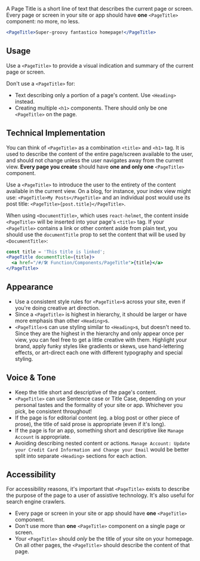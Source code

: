 A Page Title is a short line of text that describes the current page or screen. Every page or screen in your site or app should have **one** `<PageTitle>` component: no more, no less.

```jsx
<PageTitle>Super-groovy fantastico homepage!</PageTitle>
```

## Usage

Use a `<PageTitle>` to provide a visual indication and summary of the current page or screen.

Don't use a `<PageTitle>` for:
- Text describing only a portion of a page's content. Use `<Heading>` instead.
- Creating multiple `<h1>` components. There should only be one `<PageTitle>` on the page.

## Technical Implementation

You can think of `<PageTitle>` as a combination `<title>` and `<h1>` tag. It is used to describe the content of the entire page/screen available to the user, and should not change unless the user navigates away from the current view. **Every page you create** should have **one and only one** `<PageTitle>` component.

Use a `<PageTitle>` to introduce the user to the entirety of the content available in the current view. On a blog, for instance, your index view might use: `<PageTitle>My Posts</PageTitle>` and an individual post would use its post title: `<PageTitle>{post.title}</PageTitle>`.

 When using `<DocumentTitle>`, which uses `react-helmet`, the content inside `<PageTitle>` will be inserted into your page's `<title>` tag. If your `<PageTitle>` contains a link or other content aside from plain text, you should use the `documentTitle` prop to set the content that will be used by `<DocumentTitle>`:

 ```jsx inside Markdown
 const title = 'This title is linked';
 <PageTitle documentTitle={title}>
   <a href="/#/🛠 Function/Components/PageTitle">{title}</a>
 </PageTitle>
 ```

## Appearance

- Use a consistent style rules for `<PageTitle>`s across your site, even if you're doing creative art direction.
- Since a `<PageTitle>` is highest in hierarchy, it should be larger or have more emphasis than other `<Heading>`s.
- `<PageTitle>`s can use styling similar to `<Heading>`s, but doesn't need to. Since they are the highest in the hierarchy and only appear once per view, you can feel free to get a little creative with them. Highlight your brand, apply funky styles like gradients or skews, use hand-lettering effects, or art-direct each one with different typography and special styling.

## Voice & Tone

- Keep the title short and descriptive of the page's content.
- `<PageTitle>` can use Sentence case or Title Case, depending on your personal tastes and the formality of your site or app. Whichever you pick, be consistent throughout!
- If the page is for editorial content (eg. a blog post or other piece of prose), the title of said prose is appropriate (even if it's long).
- If the page is for an app, something short and descriptive like `Manage Account` is appropriate.
- Avoiding describing nested content or actions. `Manage Account: Update your Credit Card Information and Change your Email` would be better split into separate `<Heading>` sections for each action.

## Accessibility

For accessibility reasons, it's important that `<PageTitle>` exists to describe the purpose of the page to a user of assistive technology. It's also useful for search engine crawlers.

- Every page or screen in your site or app should have **one** `<PageTitle>` component.
- Don't use more than **one** `<PageTitle>` component on a single page or screen.
- Your `<PageTitle>` should *only* be the title of your site on your homepage. On all other pages, the `<PageTitle>` should describe the content of that page.
